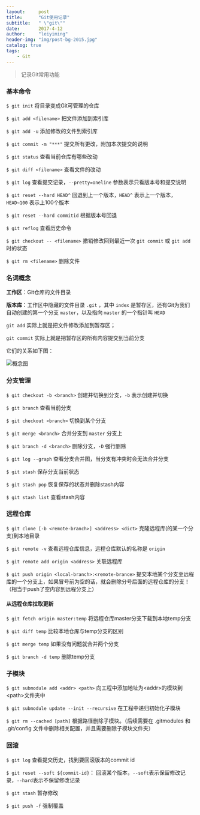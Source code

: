 ```yaml
---
layout:     post
title:      "Git使用记录"
subtitle:   " \"git\""
date:       2017-4-12
author:     "leiyiming"
header-img: "img/post-bg-2015.jpg"
catalog: true
tags:
    - Git
---
```


> 记录Git常用功能

### 基本命令

`$ git init`		将目录变成Git可管理的仓库

`$ git add <filename>`		把文件添加到索引库

`$ git add -u`		添加修改的文件到索引库

`$ git commit -m "***"`		提交所有更改，附加本次提交的说明

`$ git status`		查看当前仓库有哪些改动

`$ git diff <filename>`		查看文件的改动

`$ git log`			查看提交记录，`--pretty=oneline` 参数表示只看版本号和提交说明

`$ git reset --hard HEAD^`	回退到上一个版本，`HEAD^` 表示上一个版本，`HEAD~100` 表示上100个版本

`$ git reset --hard commitid`	根据版本号回退

`$ git reflog`		查看历史命令

`$ git checkout -- <filename>`	撤销修改回到最近一次 `git commit` 或 `git add` 时的状态

`$ git rm <filename>`		删除文件

### 名词概念

**工作区**：Git仓库的文件目录

**版本库**：工作区中隐藏的文件目录 `.git` ，其中 `index` 是暂存区，还有Git为我们自动创建的第一个分支 `master`，以及指向 `master` 的一个指针叫 `HEAD`

`git add` 实际上就是把文件修改添加到暂存区；

`git commit` 实际上就是把暂存区的所有内容提交到当前分支

它们的关系如下图：

![概念图](http://leiyiming.com/img/in-post/post-git/1.jpg)

### 分支管理

`$ git checkout -b <branch>`			创建并切换到分支，`-b` 表示创建并切换

`$ git branch`							查看当前分支

`$ git checkout <branch>`				切换到某个分支

`$ git merge <branch>`					合并分支到 `master` 分支上

`$ git branch -d <branch>`				删除分支，`-D` 强行删除

`$ git log --graph`						查看分支合并图，当分支有冲突时会无法合并分支

`$ git stash`							保存分支当前状态

`$ git stash pop`						恢复保存的状态并删除stash内容

`$ git stash list`						查看stash内容

### 远程仓库

`$ git clone [-b <remote-branch>] <address> <dict>`			克隆远程库(的某一个分支)到本地目录

`$ git remote -v`						查看远程仓库信息，远程仓库默认的名称是 `origin`

`$ git remote add origin <address>`		关联远程库

`$ git push origin <local-branch>:<remote-brance>`			提交本地某个分支至远程库的一个分支上，如果冒号前为空的话，就会删除分号后面的远程仓库的分支！（相当于push了空内容到远程分支上）

#### 从远程仓库拉取更新

`$ git fetch origin master:temp`		将远程仓库master分支下载到本地temp分支

`$ git diff temp`						比较本地仓库与temp分支的区别

`$ git merge temp`					如果没有问题就合并两个分支

`$ git branch -d temp`				删除temp分支

### 子模块

`$ git submodule add <addr> <path>` 	向工程中添加地址为\<addr\>的模块到\<path\>文件夹中

`$ git submodule update --init --recursive`		在工程中递归初始化子模块

`$ git rm --cached [path]` 	根据路径删除子模块。（后续需要在 .gitmodules 和 .git/config 文件中删除相关配置，并且需要删除子模块文件夹）

### 回滚

`$ git log`	查看提交历史，找到要回滚版本的commit id

`$ git reset --soft ${commit-id}`：	回滚某个版本，`--soft`表示保留修改记录，`--hard`表示不保留修改记录

`$ git stash`	暂存修改

`$ git push -f`	强制覆盖